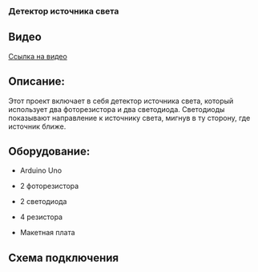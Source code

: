 ### Детектор источника света ###

## Видео ##
[Ссылка на видео](https://drive.google.com/file/d/1x9wwtdMvoSL5tZYVPuNLZhi0yCNrk02J/view?usp=sharing)

## Описание: ##

Этот проект включает в себя детектор источника света, который использует два фоторезистора и два светодиода. Светодиоды показывают направление к источнику света, мигнув в ту сторону, где источник ближе.

## Оборудование: ##

- Arduino Uno
  
- 2 фоторезистора
  
- 2 светодиода
  
- 4 резистора
  
- Макетная плата

## Схема подключения ##
